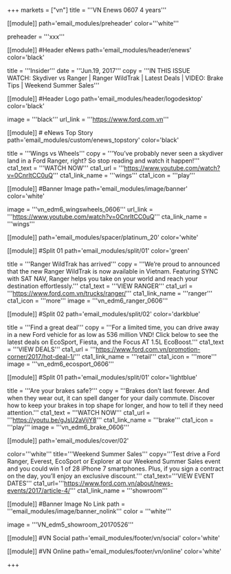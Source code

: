 +++
markets = ["vn"]
title = '''VN Enews 0607 4 years'''


[[module]]
path='email_modules/preheader'
color='''white'''

preheader = '''xxx'''

[[module]] #Header eNews
path='email_modules/header/enews'
color='black'

  title = '''Insider'''
  date = '''Jun.19, 2017'''
  copy = '''IN THIS ISSUE<br />WATCH: Skydiver vs Ranger | Ranger WildTrak | Latest Deals | VIDEO: Brake Tips | Weekend Summer Sales'''

[[module]] #Header Logo
path='email_modules/header/logodesktop'
color='black'

  image = '''black'''
  url_link = '''https://www.ford.com.vn'''
 
[[module]] # eNews Top Story
path='email_modules/custom/enews_topstory'
color='black'

  title = '''Wings vs Wheels'''
  copy = '''You’ve probably never seen a skydiver land in a Ford Ranger, right? So stop reading and watch it happen!'''
  cta1_text = '''WATCH NOW'''
  cta1_url = '''https://www.youtube.com/watch?v=0CnrItCC0uQ'''
  cta1_link_name = '''wings'''
  cta1_icon = '''play'''

[[module]] #Banner Image
path='email_modules/image/banner'
color='white'

  image = '''vn_edm6_wingswheels_0606'''
  url_link = '''https://www.youtube.com/watch?v=0CnrItCC0uQ'''
  cta_link_name = '''wings'''

[[module]]
path='email_modules/spacer/platinum_20'
color='white'

[[module]] #Split 01
path='email_modules/split/01'
color='green'

  title = '''Ranger WildTrak has arrived'''
  copy = '''We’re proud to announced that the new Ranger WildTrak is now available in Vietnam. Featuring SYNC with SAT NAV, Ranger helps you take on your world and reach your destination effortlessly.'''
  cta1_text = '''VIEW RANGER'''
  cta1_url = '''https://www.ford.com.vn/trucks/ranger/'''
  cta1_link_name = '''ranger'''
  cta1_icon = '''more'''
  image = '''vn_edm6_ranger_0606'''

[[module]] #Split 02
path='email_modules/split/02'
color='darkblue'

  title = '''Find a great deal'''
  copy = '''For a limited time, you can drive away in a new Ford vehicle for as low as 536 million VND! Click below to see the latest deals on EcoSport, Fiesta, and the Focus AT 1.5L EcoBoost.'''
  cta1_text = '''VIEW DEALS'''
  cta1_url = '''https://www.ford.com.vn/promotion-corner/2017/hot-deal-1/'''
  cta1_link_name = '''retail'''
  cta1_icon = '''more'''
  image = '''vn_edm6_ecosport_0606'''

[[module]] #Split 01
path='email_modules/split/01'
color='lightblue'

  title = '''Are your brakes safe?'''
  copy = '''Brakes don’t last forever. And when they wear out, it can spell danger for your daily commute. Discover how to keep your brakes in top shape for longer, and how to tell if they need attention.'''
  cta1_text = '''WATCH NOW'''
  cta1_url = '''https://youtu.be/gJsU2aVijY8'''
  cta1_link_name = '''brake'''
  cta1_icon = '''play'''
  image = '''vn_edm6_brake_0606'''

 [[module]]
path='email_modules/cover/02'

color='''white'''
title='''Weekend Summer Sales'''
copy='''Test drive a Ford Ranger, Everest, EcoSport or Explorer at our Weekend Summer Sales event and you could win 1 of 28 iPhone 7 smartphones. Plus, if you sign a contract on the day, you’ll enjoy an exclusive discount.'''
cta1_text='''VIEW EVENT DATES'''
cta1_url='''https://www.ford.com.vn/about/news-events/2017/article-4/'''
cta1_link_name = '''showroom'''

  [[module]] #Banner Image No Link
path = '''email_modules/image/banner_nolink'''
color = '''white'''

  image = '''VN_edm5_showroom_20170526'''

[[module]] #VN Social
path='email_modules/footer/vn/social'
color='white'

[[module]] #VN Online
path='email_modules/footer/vn/online'
color='white'


+++